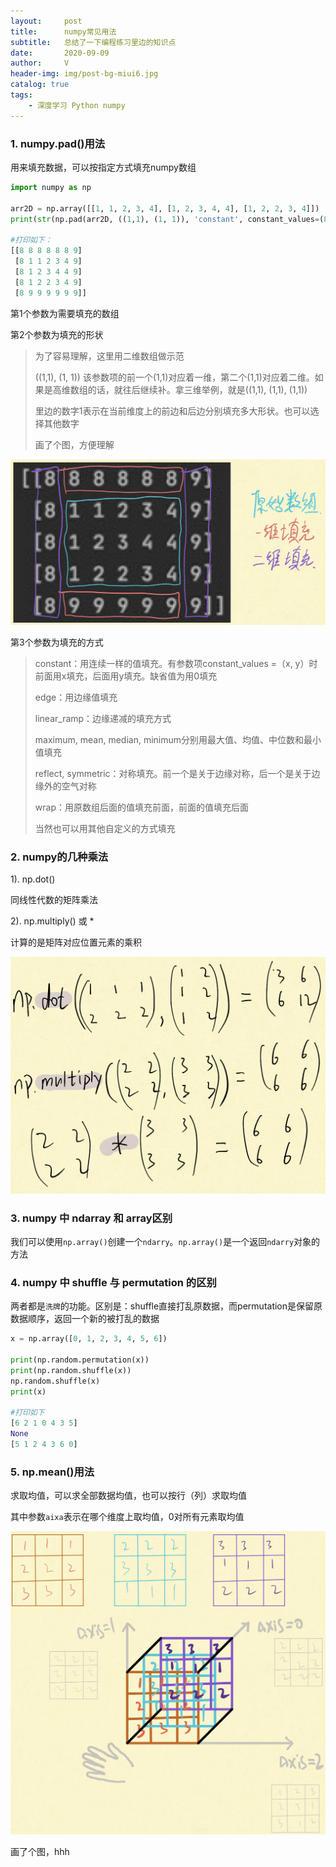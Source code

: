 ```yaml
---
layout:     post
title:      numpy常见用法
subtitle:   总结了一下编程练习里边的知识点
date:       2020-09-09
author:     V
header-img: img/post-bg-miui6.jpg
catalog: true
tags:
    - 深度学习 Python numpy
---
```


### 1. numpy.pad()用法

用来填充数据，可以按指定方式填充numpy数组

```Python
import numpy as np

arr2D = np.array([[1, 1, 2, 3, 4], [1, 2, 3, 4, 4], [1, 2, 2, 3, 4]])
print(str(np.pad(arr2D, ((1,1), (1, 1)), 'constant', constant_values=(8, 9))))

#打印如下：
[[8 8 8 8 8 8 9]
 [8 1 1 2 3 4 9]
 [8 1 2 3 4 4 9]
 [8 1 2 2 3 4 9]
 [8 9 9 9 9 9 9]]
```

第1个参数为需要填充的数组
 
第2个参数为填充的形状

> 为了容易理解，这里用二维数组做示范
> 
> ((1,1), (1, 1)) 该参数项的前一个(1,1)对应着一维，第二个(1,1)对应着二维。如果是高维数组的话，就往后继续补。拿三维举例，就是((1,1), (1,1), (1,1))
> 
> 里边的数字1表示在当前维度上的前边和后边分别填充多大形状。也可以选择其他数字
> 
> 画了个图，方便理解

![](/img/numpy/np_pad_1.jpeg)

第3个参数为填充的方式

>constant：用连续一样的值填充。有参数项constant_values =（x, y）时前面用x填充，后面用y填充。缺省值为用0填充
>
>edge：用边缘值填充
>
>linear_ramp：边缘递减的填充方式
>
>maximum, mean, median, minimum分别用最大值、均值、中位数和最小值填充
>
>reflect, symmetric：对称填充。前一个是关于边缘对称，后一个是关于边缘外的空气对称
>
>wrap：用原数组后面的值填充前面，前面的值填充后面
>
>当然也可以用其他自定义的方式填充
  
### 2. numpy的几种乘法

1). np.dot()

同线性代数的矩阵乘法

2). np.multiply() 或 *

计算的是矩阵对应位置元素的乘积

![](/img/numpy/np_pad_2.jpeg)

### 3. numpy 中 ndarray 和 array区别

我们可以使用`np.array()`创建一个`ndarry`。`np.array()`是一个返回`ndarry`对象的方法

### 4. numpy 中 shuffle 与 permutation 的区别

两者都是`洗牌`的功能。区别是：shuffle直接打乱原数据，而permutation是保留原数据顺序，返回一个新的被打乱的数据

```python
x = np.array([0, 1, 2, 3, 4, 5, 6])

print(np.random.permutation(x))
print(np.random.shuffle(x))
np.random.shuffle(x)
print(x)

#打印如下
[6 2 1 0 4 3 5]
None
[5 1 2 4 3 6 0]
```

### 5. np.mean()用法

求取均值，可以求全部数据均值，也可以按行（列）求取均值

其中参数`aixa`表示在哪个维度上取均值，0对所有元素取均值

![](/img/numpy/np_mean_1.jpeg)

画了个图，hhh